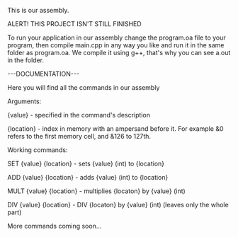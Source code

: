 This is our assembly.

ALERT! THIS PROJECT ISN'T STILL FINISHED

To run your application in our assembly change the program.oa file to your program, then compile main.cpp in any way you like and run it in the same folder as program.oa. We compile it using g++, that's why you can see a.out in the folder.



---DOCUMENTATION---



Here you will find all the commands in our assembly


Arguments:


{value} - specified in the command's description

{location} - index in memory with an ampersand before it. For example &0 refers to the first memory cell, and &126 to 127th.


Working commands:


SET {value} {location} - sets {value} (int) to {location}

ADD {value} {location} - adds {value} (int) to {location}

MULT {value} {location} - multiplies {locaton} by {value} (int)

DIV {value} {location} - DIV {locaton} by {value} (int) (leaves only the whole part)


More commands coming soon...
